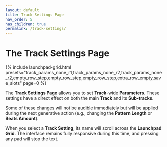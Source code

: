 ```yaml
---
layout: default
title: Track Settings Page
nav_order: 5
has_children: true
permalink: /track-settings/
---
```


# The Track Settings Page

{% include launchpad-grid.html presets="track_params_none_r1,track_params_none_r2,track_params_none_r2,empty_row_step,empty_row_step,empty_row_step,extra_row_empty,save_slots" page=0 %}

The **Track Settings Page** allows you to set **Track**-wide **Parameters**. These settings have a direct effect on both the main **Track** and its **Sub-tracks**.

Some of these changes will not be audible immediately but will be applied during the next generative action (e.g., changing the **Pattern Length** or **Beats Amount**).

When you select a **Track Setting**, its name will scroll across the **Launchpad** **Grid**. The interface remains fully responsive during this time, and pressing any pad will stop the text.
